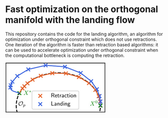 # Fast optimization on the orthogonal manifold with the landing flow


This repository contains the code for the landing algorithm, an algorithm for optimization under orthogonal constraint which does not use retractions. One iteration of the algorithm is faster than retraction based algorithms: it can be used to accelerate optimization under orthogonal constraint when the computational bottleneck is computing the retraction.

![illustration](https://github.com/pierreablin/landing/blob/main/illustration.jpg?raw=true)
